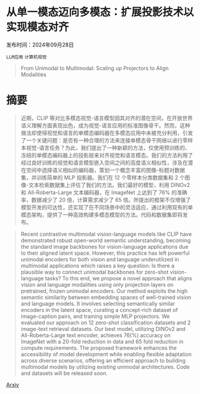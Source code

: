 # 从单一模态迈向多模态：扩展投影技术以实现模态对齐

发布时间：2024年09月28日

`LLM应用` `计算机视觉`

> From Unimodal to Multimodal: Scaling up Projectors to Align Modalities

# 摘要

> 近期，CLIP 等对比多模态视觉-语言模型因其对齐的潜在空间，在开放世界语义理解方面表现出色，成为视觉-语言应用的标准图像骨干。然而，这种做法却使得视觉和语言的单模态编码器在多模态应用中未被充分利用，引发了一个关键问题：是否有一种合理的方法来连接单模态骨干网络以进行零样本视觉-语言任务？为此，我们提出了一种新颖的方法，仅使用预训练的、冻结的单模态编码器上的投影层来对齐视觉和语言模态。我们的方法利用了经过良好训练的视觉和语言模型嵌入空间之间的高度语义相似性，涉及在潜在空间中选择语义相似的编码器，策划一个概念丰富的图像-标题对数据集，并训练简单的 MLP 投影器。我们在 12 个零样本分类数据集和 2 个图像-文本检索数据集上评估了我们的方法。我们最好的模型，利用 DINOv2 和 All-Roberta-Large 文本编码器，在 ImageNet 上达到了 76% 的准确率，数据减少了 20 倍，计算需求减少了 65 倍。所提出的框架不仅增强了模型开发的可达性，还实现了在不同场景中的灵活适应，通过利用现有的单模态架构，提供了一种高效构建多模态模型的方法。代码和数据集即将发布。

> Recent contrastive multimodal vision-language models like CLIP have demonstrated robust open-world semantic understanding, becoming the standard image backbones for vision-language applications due to their aligned latent space. However, this practice has left powerful unimodal encoders for both vision and language underutilized in multimodal applications which raises a key question: Is there a plausible way to connect unimodal backbones for zero-shot vision-language tasks? To this end, we propose a novel approach that aligns vision and language modalities using only projection layers on pretrained, frozen unimodal encoders. Our method exploits the high semantic similarity between embedding spaces of well-trained vision and language models. It involves selecting semantically similar encoders in the latent space, curating a concept-rich dataset of image-caption pairs, and training simple MLP projectors. We evaluated our approach on 12 zero-shot classification datasets and 2 image-text retrieval datasets. Our best model, utilizing DINOv2 and All-Roberta-Large text encoder, achieves 76\(\%\) accuracy on ImageNet with a 20-fold reduction in data and 65 fold reduction in compute requirements. The proposed framework enhances the accessibility of model development while enabling flexible adaptation across diverse scenarios, offering an efficient approach to building multimodal models by utilizing existing unimodal architectures. Code and datasets will be released soon.

[Arxiv](https://arxiv.org/abs/2409.19425)